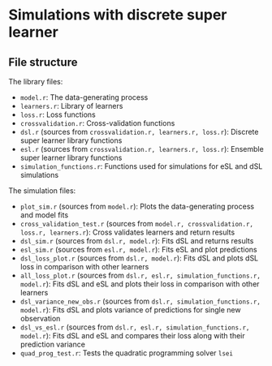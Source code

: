 # Simulations with discrete super learner

## File structure

The library files:

- `model.r`: The data-generating process
- `learners.r`: Library of learners
- `loss.r`: Loss functions
- `crossvalidation.r`: Cross-validation functions
- `dsl.r` (sources from `crossvalidation.r, learners.r, loss.r`): Discrete super learner library functions
- `esl.r` (sources from `crossvalidation.r, learners.r, loss.r`): Ensemble super learner library functions
- `simulation_functions.r`: Functions used for simulations for eSL and dSL simulations

The simulation files:

- `plot_sim.r` (sources from `model.r`): Plots the data-generating process and model fits
- `cross_validation_test.r` (sources from `model.r, crossvalidation.r, loss.r, learners.r`): Cross validates learners and return results
- `dsl_sim.r` (sources from `dsl.r, model.r`): Fits dSL and returns results
- `esl_sim.r` (sources from `esl.r, model.r`): Fits eSL and plot predictions
- `dsl_loss_plot.r` (sources from `dsl.r, model.r`): Fits dSL and plots dSL loss in comparison with other learners
- `all_loss_plot.r` (sources from `dsl.r, esl.r, simulation_functions.r, model.r`): Fits dSL and eSL and plots their loss in comparison with other learners
- `dsl_variance_new_obs.r` (sources from `dsl.r, simulation_functions.r, model.r`): Fits dSL and plots variance of predictions for single new observation
- `dsl_vs_esl.r` (sources from `dsl.r, esl.r, simulation_functions.r, model.r`): Fits dSL and eSL and compares their loss along with their prediction variance
- `quad_prog_test.r`: Tests the quadratic programming solver `lsei`

